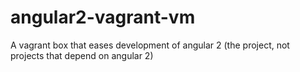 # angular2-vagrant-vm
A vagrant box that eases development of angular 2 (the project, not projects that depend on angular 2)

